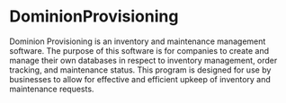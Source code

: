 # DominionProvisioning
 Dominion Provisioning is an inventory and maintenance management software. The purpose of this software is for companies to create and manage their own databases in respect to inventory management, order tracking, and maintenance status. This program is designed for use by businesses to allow for effective and efficient upkeep of inventory and maintenance requests.
